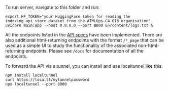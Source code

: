 To run server, navigate to this folder and run:
```
export HF_TOKEN="your HuggingFace token for reading the indexing_api_store dataset from the AIMLOps-C4-G16 organisation"
uvicorn main:app --host 0.0.0.0 --port 8000 &>/content/logs.txt &
```

All the endpoints listed in the [API specs](https://github.com/AIMLOps-C4-G16/aimlops-capstone-project/wiki/Backend-Model-API-Specs) have been implemented. There are also additional html-returning endpoints with the format `/*_page` that can be used as a simple UI to study the functionality of the associated non-html-returning endpoints. Please see `/docs` for documentation of all the endpoints.

To forward the API via a tunnel, you can install and use localtunnel like this:
```
npm install localtunnel
curl https://loca.lt/mytunnelpassword
npx localtunnel --port 8000
```
